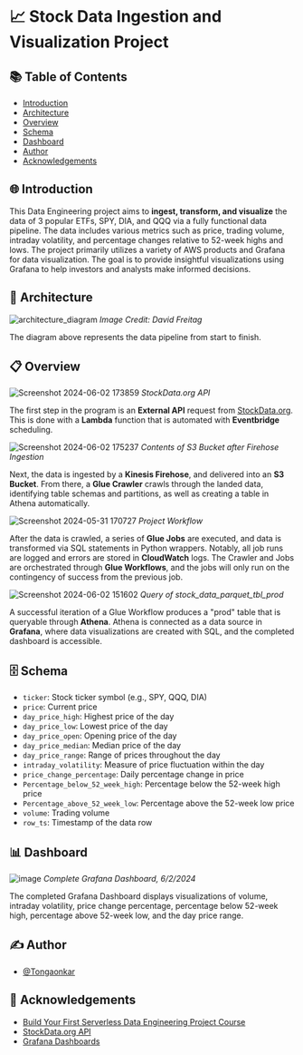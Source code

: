 # 📈 Stock Data Ingestion and Visualization Project

## 📚 Table of Contents
- [Introduction](#introduction-)
- [Architecture](#architecture-)
- [Overview](#overview-)
- [Schema](#schema%EF%B8%8F)
- [Dashboard](#dashboard-)
- [Author](#author-%EF%B8%8F)
- [Acknowledgements](#acknowledgements-)

## 🌐 Introduction
This Data Engineering project aims to **ingest, transform, and visualize** the data of 3 popular ETFs, SPY, DIA, and QQQ via a fully functional data pipeline. The data includes various metrics such as price, trading volume, intraday volatility, and percentage changes relative to 52-week highs and lows. The project primarily utilizes a variety of AWS products and Grafana for data visualization. The goal is to provide insightful visualizations using Grafana to help investors and analysts make informed decisions.

## 📐 Architecture
![architecture_diagram](https://github.com/Tongaonkar/stock-data-aws-project/assets/97370881/4d6b6cfd-2a5b-445b-a9a2-8aa7ab7e7d72)
_Image Credit: David Freitag_

The diagram above represents the data pipeline from start to finish.

## 📋 Overview
![Screenshot 2024-06-02 173859](https://github.com/Tongaonkar/Stock-Data-Ingestion-and-Visualization/assets/97370881/0f6d7da8-6786-427c-873c-d2e1bb0f4029)
_StockData.org API_

The first step in the program is an **External API** request from [StockData.org](https://www.stockdata.org/). This is done with a **Lambda** function that is automated with **Eventbridge** scheduling.


![Screenshot 2024-06-02 175237](https://github.com/Tongaonkar/Stock-Data-Ingestion-and-Visualization/assets/97370881/28f865d0-063b-4f02-aafc-681297294dfd)
_Contents of S3 Bucket after Firehose Ingestion_

Next, the data is ingested by a **Kinesis Firehose**, and delivered into an **S3 Bucket**. From there, a **Glue Crawler** crawls through the landed data, identifying table schemas and partitions, as well as creating a table in Athena automatically.


![Screenshot 2024-05-31 170727](https://github.com/Tongaonkar/Stock-Data-Ingestion-and-Visualization/assets/97370881/62b3be25-411d-497e-9c23-e4c2deb3b98e)
_Project Workflow_

After the data is crawled, a series of **Glue Jobs** are executed, and data is transformed via SQL statements in Python wrappers. Notably, all job runs are logged and errors are stored in **CloudWatch** logs. The Crawler and Jobs are orchestrated through **Glue Workflows**, and the jobs will only run on the contingency of success from the previous job.


![Screenshot 2024-06-02 151602](https://github.com/Tongaonkar/Stock-Data-Ingestion-and-Visualization/assets/97370881/747ecbf5-da98-457f-ab44-0166987d0588)
_Query of stock_data_parquet_tbl_prod_

A successful iteration of a Glue Workflow produces a "prod" table that is queryable through **Athena**. Athena is connected as a data source in **Grafana**, where data visualizations are created with SQL, and the completed dashboard is accessible.

## 🗄️ Schema
- `ticker`: Stock ticker symbol (e.g., SPY, QQQ, DIA)
- `price`: Current price
- `day_price_high`: Highest price of the day
- `day_price_low`: Lowest price of the day
- `day_price_open`: Opening price of the day
- `day_price_median`: Median price of the day
- `day_price_range`: Range of prices throughout the day
- `intraday_volatility`: Measure of price fluctuation within the day
- `price_change_percentage`: Daily percentage change in price
- `Percentage_below_52_week_high`: Percentage below the 52-week high price
- `Percentage_above_52_week_low`: Percentage above the 52-week low price
- `volume`: Trading volume
- `row_ts`: Timestamp of the data row

## 📊 Dashboard
![image](https://github.com/Tongaonkar/stock-data-aws-project/assets/97370881/444e834f-4cff-4cbc-8f7b-b4ea6a489290)
_Complete Grafana Dashboard, 6/2/2024_

The completed Grafana Dashboard displays visualizations of volume, intraday volatility, price change percentage, percentage below 52-week high, percentage above 52-week low, and the day price range.
  
## ✍️ Author

- [@Tongaonkar](https://www.github.com/Tongaonkar)

## 👏 Acknowledgements

 - [Build Your First Serverless Data Engineering Project Course](https://maven.com/david-freitag/first-serverless-de-project)
 - [StockData.org API](https://www.stockdata.org/)
 - [Grafana Dashboards](https://grafana.com/)
